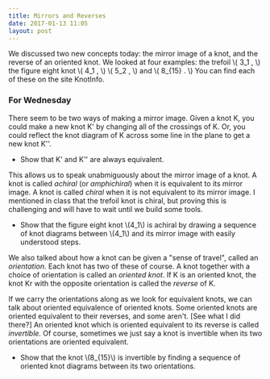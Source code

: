 ```yaml
---
title: Mirrors and Reverses
date: 2017-01-13 11:05
layout: post
---
```


We discussed two new concepts today: the mirror image of a knot, and the reverse
of an oriented knot. We looked at four examples: the trefoil \\( 3_1 , \\)
the figure eight knot \\( 4_1 , \\)  \\( 5_2 , \\) and \\( 8_{15} . \\) You can find
each of these on the site KnotInfo.

### For Wednesday

There seem to be two ways of making a mirror image. Given a knot K, you could
make a new knot K' by changing all of the crossings of K. Or, you could
reflect the knot diagram of K across some line in the plane to get a new knot
K''.

  * Show that K' and K'' are always equivalent.

This allows us to speak unabmiguously about the mirror image of a knot. A knot
is called _achiral_ (or _amphichiral_) when it is equivalent to its
mirror image. A knot is called _chiral_ when it is not equivalent to its mirror
image. I mentioned in class that the trefoil knot is chiral, but proving this is
challenging and will have to wait until we build some tools.

  * Show that the figure eight knot \\(4_1\\) is achiral by drawing a sequence
  of knot diagrams between \\(4_1\\) and its mirror image with easily understood
  steps.

We also talked about how a knot can be given a "sense of travel", called an
_orientation_. Each knot has two of these of course. A knot together with a
choice of orientation is called an _oriented knot_. If K is an oriented knot,
the knot Kr with the opposite orientation is called the _reverse_ of K.

If we carry the orientations along as we look for equivalent knots, we can talk
about oriented equivalence of oriented knots. Some oriented knots are oriented
equivalent to their reverses, and some aren't. [See what I did there?] An
oriented knot which is oriented equivalent to its reverse is called
_invertible._ Of course, sometimes we just say a knot is invertible when its
two orientations are oriented equivalent.

  * Show that the knot \\(8_{15}\\) is invertible by finding a sequence of
  oriented knot diagrams between its two orientations.
